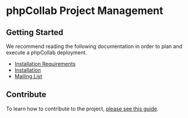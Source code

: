 # phpCollab Project Management

## Getting Started

We recommend reading the following documentation in order to plan and execute a phpCollab deployment.

<!--* [Architecture](planning/Architecture.html)-->
<!--* [Getting Started](planning/Getting-Started.html)-->
* [Installation Requirements](planning/Installation-Requirements.html)
* [Installation](installation/Installation.html)
* [Mailing List](help/mailing-lists.html)

## Contribute

To learn how to contribute to the project, [please see this guide](/phpcollab/developer/Contributor-Guidelines.html).
